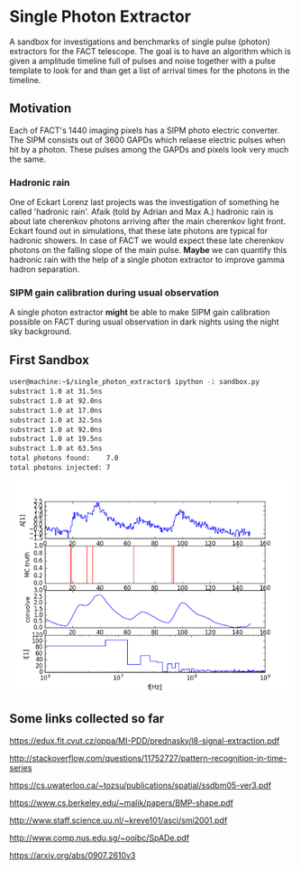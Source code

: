 # Single Photon Extractor

A sandbox for investigations and benchmarks of single pulse (photon) extractors for the FACT telescope.
The goal is to have an algorithm which is given a amplitude timeline full of pulses and noise together with a pulse template to look for and than get a list of arrival times for the photons in the timeline. 

## Motivation
Each of FACT's 1440 imaging pixels has a SIPM photo electric converter. The SIPM consists out of 3600 GAPDs which relaese electric pulses when hit by a photon. These pulses among the GAPDs and pixels look very much the same. 

### Hadronic rain
One of Eckart Lorenz last projects was the investigation of something he called 'hadronic rain'. Afaik (told by Adrian and Max A.) hadronic rain is about late cherenkov photons arriving after the main cherenkov light front. Eckart found out in simulations, that these late photons are typical for hadronic showers. In case of FACT we would expect these late cherenkov photons on the falling slope of the main pulse. __Maybe__ we can quantify this hadronic rain with the help of a single photon extractor to improve gamma hadron separation.

### SIPM gain calibration during usual observation
A single photon extractor __might__ be able to make SIPM gain calibration possible on FACT during usual observation in dark nights using the night sky background.

## First Sandbox
```bash
user@machine:~$/single_photon_extractor$ ipython -i sandbox.py 
substract 1.0 at 31.5ns
substract 1.0 at 92.0ns
substract 1.0 at 17.0ns
substract 1.0 at 32.5ns
substract 1.0 at 92.0ns
substract 1.0 at 19.5ns
substract 1.0 at 63.5ns
total photons found:    7.0
total photons injected: 7

```
![img](examples/substraction_of_pulses.gif)

## Some links collected so far

https://edux.fit.cvut.cz/oppa/MI-PDD/prednasky/l8-signal-extraction.pdf

http://stackoverflow.com/questions/11752727/pattern-recognition-in-time-series

https://cs.uwaterloo.ca/~tozsu/publications/spatial/ssdbm05-ver3.pdf

https://www.cs.berkeley.edu/~malik/papers/BMP-shape.pdf

http://www.staff.science.uu.nl/~kreve101/asci/smi2001.pdf

http://www.comp.nus.edu.sg/~ooibc/SpADe.pdf

https://arxiv.org/abs/0907.2610v3


